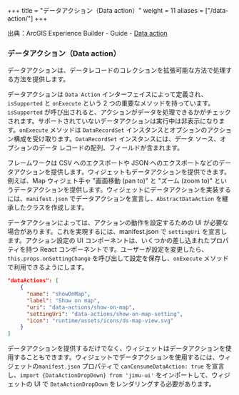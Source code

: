 +++
title = "データアクション（Data action）"
weight = 11
aliases = ["/data-action/"]
+++

出典：ArcGIS Experience Builder - Guide - [Data action](https://developers.arcgis.com/experience-builder/guide/core-concepts/data-action/)

### データアクション（Data action）
データアクションは、データレコードのコレクションを拡張可能な方法で処理する方法を提供します。

データアクションは `Data Action` インターフェイスによって定義され、`isSupported` と `onExecute` という 2 つの重要なメソッドを持っています。`isSupported` が呼び出されると、アクションがデータを処理できるかがチェックされます。サポートされていないデータアクションは実行中は非表示になります。`onExecute` メソッドは `DataRecordSet` インスタンスとオプションのアクション構成を受け取ります。`DataRecordSet` インスタンスには、データ ソース、オプションのデータ レコードの配列、フィールドが含まれます。

フレームワークは CSV へのエクスポートや JSON へのエクスポートなどのデータアクションを提供します。ウィジェットもデータアクションを提供できます。例えば、Map ウィジェト手ゃ "画面移動 (pan to)" と "ズーム (zoom to)" というデータアクションを提供します。ウィジェットにデータアクションを実装するには、`manifest.json` でデータアクションを宣言し、`AbstractDataAction` を継承したクラスを作成します。

データアクションによっては、アクションの動作を設定するための UI が必要な場合があります。これを実現するには、manifest.json で `settingUri` を宣言します。アクション設定の UI コンポーネントは、いくつかの差し込まれたプロパティを持つ React コンポーネントです。ユーザーが設定を変更したら、`this.props.onSettingChange` を呼び出して設定を保存し、`onExecute` メソッドで利用できるようにします。

```json
"dataActions": [
    {
      "name": "showOnMap",
      "label": "Show on map",
      "uri": "data-actions/show-on-map",
      "settingUri": "data-actions/show-on-map-setting",
      "icon": "runtime/assets/icons/ds-map-view.svg"
    }
]
```

データアクションを提供するだけでなく、ウィジェットはデータアクションを使用することもできます。ウィジェットでデータアクションを使用するには、ウィジェットの`manifest.json` プロパティで `canConsumeDataAction: true` を宣言し、`import {DataActionDropDown} from 'jimu-ui'` をインポートして、ウィジェットの UI で `DataActionDropDown` をレンダリングする必要があります。
